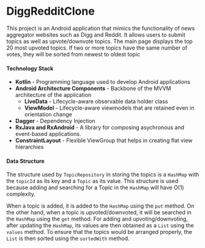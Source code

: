 # DiggRedditClone
This project is an Android application that mimics the functionality of news aggregator websites such as Digg and Reddit. It allows users to submit topics as well as upvote/downvote topics. The main page displays the top 20 most upvoted topics. If two or more topics have the same number of votes, they will be sorted from newest to oldest topic 

#### Technology Stack
* __Kotlin__ - Programming language used to develop Android applications
* __Android Architecture Components__ - Backbone of the MVVM architecture of the application
    * __LiveData__ - Lifecycle-aware observable data holder class
    * __ViewModel__ - Lifecycle-aware viewmodels that are retained even in orientation change
* __Dagger__ - Dependency Injection
* __RxJava and RxAndroid__ - A library for composing asychronous and event-based applications.
* __ConstraintLayout__ - Flexible ViewGroup that helps in creating flat view hierarchies

#### Data Structure
The structure used by `TopicRepository` in storing the topics is a `HashMap` with the `topicId` as its key and a `Topic` as its value. This structure is used because adding and searching for a Topic in the `HashMap` will have O(1) complexity. 

When a topic is added, it is added to the `HashMap` using the `put` method. On the other hand, when a topic is upvoted/downvoted, it will be searched in the `HashMap` using the `get` method. For adding and upvoting/downvoting, after updating the `HashMap`, its values are then obtained as a `List` using the `values` method. To ensure that the topics would be arranged properly, the `List` is then sorted using the `sortedWith` method.  
